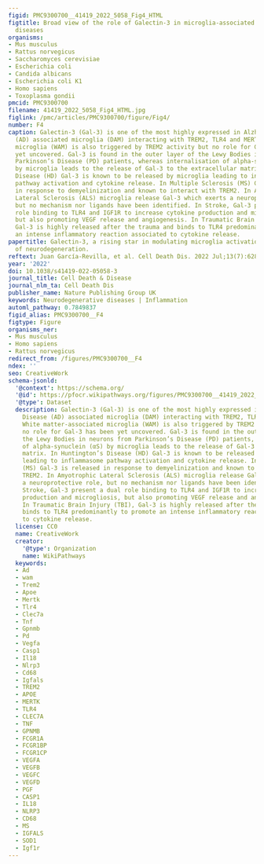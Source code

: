 ```yaml
---
figid: PMC9300700__41419_2022_5058_Fig4_HTML
figtitle: Broad view of the role of Galectin-3 in microglia-associated neurodegenerative
  diseases
organisms:
- Mus musculus
- Rattus norvegicus
- Saccharomyces cerevisiae
- Escherichia coli
- Candida albicans
- Escherichia coli K1
- Homo sapiens
- Toxoplasma gondii
pmcid: PMC9300700
filename: 41419_2022_5058_Fig4_HTML.jpg
figlink: /pmc/articles/PMC9300700/figure/Fig4/
number: F4
caption: Galectin-3 (Gal-3) is one of the most highly expressed in Alzheimer’s Disease
  (AD) associated microglia (DAM) interacting with TREM2, TLR4 and MERTK. White matter-associated
  microglia (WAM) is also triggered by TREM2 activity but no role for Gal-3 has been
  yet uncovered. Gal-3 is found in the outer layer of the Lewy Bodies in neurons from
  Parkinson’s Disease (PD) patients, whereas internalisation of alpha-synuclein (αS)
  by microglia leads to the release of Gal-3 to the extracellular matrix. In Huntington’s
  Disease (HD) Gal-3 is known to be released by microglia leading to inflammasome
  pathway activation and cytokine release. In Multiple Sclerosis (MS) Gal-3 is released
  in response to demyelinization and known to interact with TREM2. In Amyotrophic
  Lateral Sclerosis (ALS) microglia release Gal-3 which exerts a neuroprotective role,
  but no mechanism nor ligands have been identified. In Stroke, Gal-3 present a dual
  role binding to TLR4 and IGF1R to increase cytokine production and microgliosis,
  but also promoting VEGF release and angiogenesis. In Traumatic Brain Injury (TBI),
  Gal-3 is highly released after the trauma and binds to TLR4 predominantly to promote
  an intense inflammatory reaction associated to cytokine release.
papertitle: Galectin-3, a rising star in modulating microglia activation under conditions
  of neurodegeneration.
reftext: Juan García-Revilla, et al. Cell Death Dis. 2022 Jul;13(7):628.
year: '2022'
doi: 10.1038/s41419-022-05058-3
journal_title: Cell Death & Disease
journal_nlm_ta: Cell Death Dis
publisher_name: Nature Publishing Group UK
keywords: Neurodegenerative diseases | Inflammation
automl_pathway: 0.7849837
figid_alias: PMC9300700__F4
figtype: Figure
organisms_ner:
- Mus musculus
- Homo sapiens
- Rattus norvegicus
redirect_from: /figures/PMC9300700__F4
ndex: ''
seo: CreativeWork
schema-jsonld:
  '@context': https://schema.org/
  '@id': https://pfocr.wikipathways.org/figures/PMC9300700__41419_2022_5058_Fig4_HTML.html
  '@type': Dataset
  description: Galectin-3 (Gal-3) is one of the most highly expressed in Alzheimer’s
    Disease (AD) associated microglia (DAM) interacting with TREM2, TLR4 and MERTK.
    White matter-associated microglia (WAM) is also triggered by TREM2 activity but
    no role for Gal-3 has been yet uncovered. Gal-3 is found in the outer layer of
    the Lewy Bodies in neurons from Parkinson’s Disease (PD) patients, whereas internalisation
    of alpha-synuclein (αS) by microglia leads to the release of Gal-3 to the extracellular
    matrix. In Huntington’s Disease (HD) Gal-3 is known to be released by microglia
    leading to inflammasome pathway activation and cytokine release. In Multiple Sclerosis
    (MS) Gal-3 is released in response to demyelinization and known to interact with
    TREM2. In Amyotrophic Lateral Sclerosis (ALS) microglia release Gal-3 which exerts
    a neuroprotective role, but no mechanism nor ligands have been identified. In
    Stroke, Gal-3 present a dual role binding to TLR4 and IGF1R to increase cytokine
    production and microgliosis, but also promoting VEGF release and angiogenesis.
    In Traumatic Brain Injury (TBI), Gal-3 is highly released after the trauma and
    binds to TLR4 predominantly to promote an intense inflammatory reaction associated
    to cytokine release.
  license: CC0
  name: CreativeWork
  creator:
    '@type': Organization
    name: WikiPathways
  keywords:
  - Ad
  - wam
  - Trem2
  - Apoe
  - Mertk
  - Tlr4
  - Clec7a
  - Tnf
  - Gpnmb
  - Pd
  - Vegfa
  - Casp1
  - Il18
  - Nlrp3
  - Cd68
  - Igfals
  - TREM2
  - APOE
  - MERTK
  - TLR4
  - CLEC7A
  - TNF
  - GPNMB
  - FCGR1A
  - FCGR1BP
  - FCGR1CP
  - VEGFA
  - VEGFB
  - VEGFC
  - VEGFD
  - PGF
  - CASP1
  - IL18
  - NLRP3
  - CD68
  - MS
  - IGFALS
  - SOD1
  - Igf1r
---
```

